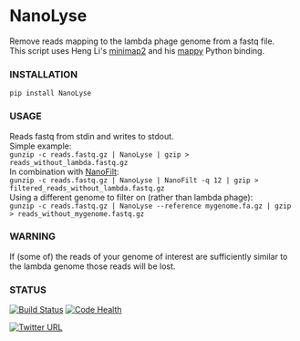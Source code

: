 # NanoLyse
Remove reads mapping to the lambda phage genome from a fastq file.  
This script uses Heng Li's [minimap2](https://github.com/lh3/minimap2) and his [mappy](https://pypi.python.org/pypi/mappy) Python binding.


### INSTALLATION
`pip install NanoLyse`

### USAGE
Reads fastq from stdin and writes to stdout.  
Simple example:  
`gunzip -c reads.fastq.gz | NanoLyse | gzip > reads_without_lambda.fastq.gz`  
In combination with [NanoFilt](https://github.com/wdecoster/nanofilt):  
`gunzip -c reads.fastq.gz | NanoLyse | NanoFilt -q 12 | gzip > filtered_reads_without_lambda.fastq.gz`  
Using a different genome to filter on (rather than lambda phage):  
`gunzip -c reads.fastq.gz | NanoLyse --reference mygenome.fa.gz | gzip > reads_without_mygenome.fastq.gz`  


### WARNING
If (some of) the reads of your genome of interest are sufficiently similar to the lambda genome those reads will be lost.

### STATUS
[![Build Status](https://travis-ci.org/wdecoster/nanolyse.svg?branch=master)](https://travis-ci.org/wdecoster/nanolyse) [![Code Health](https://landscape.io/github/wdecoster/nanolyse/master/landscape.svg?style=flat)](https://landscape.io/github/wdecoster/nanolyse/master)

[![Twitter URL](https://img.shields.io/twitter/url/https/twitter.com/wouter_decoster.svg?style=social&label=Follow%20%40wouter_decoster)](https://twitter.com/wouter_decoster)

